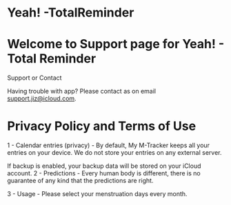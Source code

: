 # Yeah! -TotalReminder


# Welcome to Support page for Yeah! - Total Reminder

Support or Contact

Having trouble with app? Please contact as on email support.jiz@icloud.com.


# Privacy Policy and Terms of Use

1 - Calendar entries (privacy) - By default, My M-Tracker keeps all your entries on your device. We do not store your entries on any external server.

If backup is enabled, your backup data will be stored on your iCloud account.
2 - Predictions - Every human body is different, there is no guarantee of any kind that the predictions are right.

3 - Usage - Please select your menstruation days every month.
